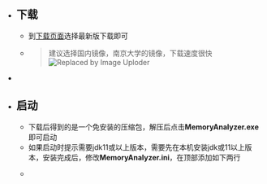 - ## 下载
	- 到[下载页面](https://www.eclipse.org/mat/downloads.php)选择最新版下载即可
	- > 建议选择国内镜像，南京大学的镜像，下载速度很快
	  ![Replaced by Image Uploder](https://gitee.com/superficial/blogimage/raw/master/img/image_1647443228331_0.png)
-
- ## 启动
	- 下载后得到的是一个免安装的压缩包，解压后点击**MemoryAnalyzer.exe**即可启动
	- 如果启动时提示需要jdk11或以上版本，需要先在本机安装jdk或11以上版本，安装完成后，修改**MemoryAnalyzer.ini**，在顶部添加如下两行
	- ```ini
	  ```